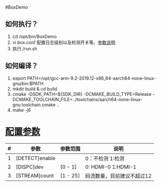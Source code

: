 #BoxDemo
## 如何执行？
1. cd /opt/bin/BoxDemo
2. vi box.conf 配置日志级别以及检测开关等。[参数说明](#配置参数)
3. 执行./run.sh

## 如何编译？
1. export PATH=/opt/gcc-arm-9.2-2019.12-x86_64-aarch64-none-linux-gnu/bin:$PATH
2. mkdir build & cd build
3. cmake -DSDK_PATH=${SDK_DIR} -DCMAKE_BUILD_TYPE=Release -DCMAKE_TOOLCHAIN_FILE=../toolchains/aarch64-none-linux-gnu.toolchain.cmake ..
4. make -j6
# <a href="#配置参数">配置参数</a>

|   #   |             参数       |   参数范围   |                          说明           |
| ----- | ----------------------| ------------ | --------------------------------------- |
|   1   | [DETECT]enable        |              | 0：不检测 1:检测                         |
|   2   | [DISPC]dev            | [0 - 1]      | 0: HDMI-0 1:HDMI-1                      |
|   3   | [STREAM]count         | [1 - 25]     | 码流数量，目前建议不超过12                |
